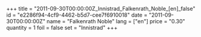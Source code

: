 +++
title = "2011-09-30T00:00:00Z_Innistrad_Falkenrath_Noble_[en]_false"
id = "e2286f94-4cf9-4462-b5d7-cee7f6910018"
date = "2011-09-30T00:00:00Z"
name = "Falkenrath Noble"
lang = ["en"]
price = "0.30"
quantity = 1
foil = false
set = "Innistrad"
+++
